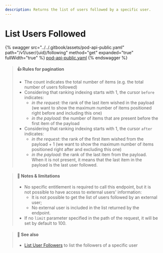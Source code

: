 ```yaml
---
description: Returns the list of users followed by a specific user.
---
```


# List Users Followed

{% swagger src="../../.gitbook/assets/pod-api-public.yaml" path="/v1/user/{uid}/following" method="get" expanded="true" fullWidth="true" %}
[pod-api-public.yaml](../../.gitbook/assets/pod-api-public.yaml)
{% endswagger %}

> #### 👍 Rules for pagination
>
> * The count indicates the total number of items (e.g. the total number of users followed)
> * Considering that ranking indexing starts with 1, the cursor `before` indicates:
>   * _in the request:_ the rank of the last item wished in the payload (we want to show the maximum number of items positioned right before and including this one)
>   * _in the payload:_ the number of items that are present before the first item of the payload
> * Considering that ranking indexing starts with 1, the cursor `after` indicates:
>   * _in the request:_ the rank of the first item wished from the payload + 1 (we want to show the maximum number of items positioned right after and excluding this one)
>   * _in the payload:_ the rank of the last item from the payload. When it is not present, it means that the last item in the payload is the last user followed.

> #### 🚧 Notes & limitations
>
> * No specific entitlement is required to call this endpoint, but it is not possible to have access to external users' information:
>   * It is not possible to get the list of users followed by an external user;
>   * No external user is included in the list returned by the endpoint.
> * If no `limit` parameter specified in the path of the request, it will be set by default to 100.

> #### 📘 See also
>
> * [List User Followers](list-user-followers.md) to list the followers of a specific user
